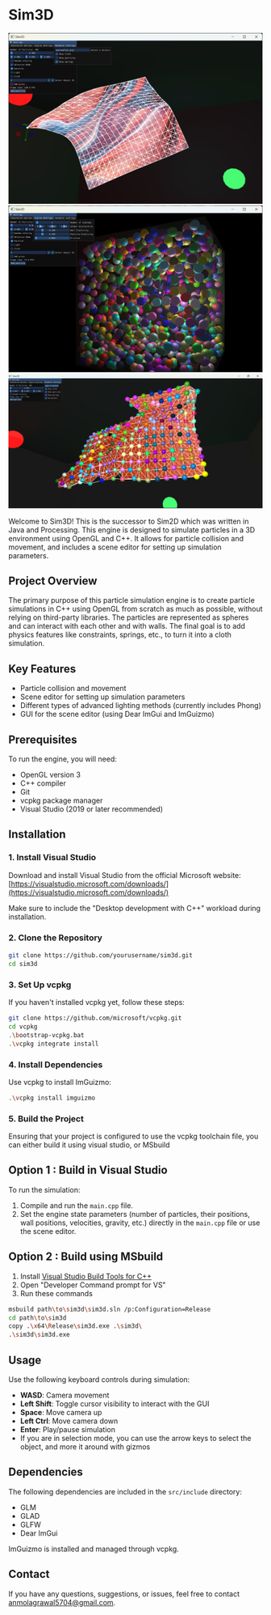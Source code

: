 # Sim3D

![five.png](images/five.png)
![nine.png](images/nine.png)
![three.png](images/three.png)

Welcome to Sim3D! 
This is the successor to Sim2D which was written in Java and Processing.
This engine is designed to simulate particles in a 3D environment using OpenGL and C++. It allows for particle collision and movement, and includes a scene editor for setting up simulation parameters.

## Project Overview

The primary purpose of this particle simulation engine is to create particle simulations in C++ using OpenGL from scratch as much as possible, without relying on third-party libraries. The particles are represented as spheres and can interact with each other and with walls. The final goal is to add physics features like constraints, springs, etc., to turn it into a cloth simulation.

## Key Features

- Particle collision and movement
- Scene editor for setting up simulation parameters
- Different types of advanced lighting methods (currently includes Phong)
- GUI for the scene editor (using Dear ImGui and ImGuizmo)

## Prerequisites

To run the engine, you will need:
- OpenGL version 3
- C++ compiler
- Git
- vcpkg package manager
- Visual Studio (2019 or later recommended)

## Installation

### 1. Install Visual Studio

Download and install Visual Studio from the official Microsoft website:
[https://visualstudio.microsoft.com/downloads/](https://visualstudio.microsoft.com/downloads/)

Make sure to include the "Desktop development with C++" workload during installation.

### 2. Clone the Repository

```sh
git clone https://github.com/yourusername/sim3d.git
cd sim3d
```

### 3. Set Up vcpkg

If you haven't installed vcpkg yet, follow these steps:

```sh
git clone https://github.com/microsoft/vcpkg.git
cd vcpkg
.\bootstrap-vcpkg.bat
.\vcpkg integrate install
```

### 4. Install Dependencies

Use vcpkg to install ImGuizmo:

```sh
.\vcpkg install imguizmo
```

### 5. Build the Project

Ensuring that your project is configured to use the vcpkg toolchain file, you can either build it using visual studio, or MSbuild

## Option 1 : Build in Visual Studio

To run the simulation:
1. Compile and run the `main.cpp` file.
2. Set the engine state parameters (number of particles, their positions, wall positions, velocities, gravity, etc.) directly in the `main.cpp` file or use the scene editor. 

## Option 2 : Build using MSbuild

1. Install [Visual Studio Build Tools for C++](https://visualstudio.microsoft.com/visual-cpp-build-tools/)
2. Open "Developer Command prompt for VS"
3. Run these commands
```sh
msbuild path\to\sim3d\sim3d.sln /p:Configuration=Release
cd path\to\sim3d
copy .\x64\Release\sim3d.exe .\sim3d\
.\sim3d\sim3d.exe
```

## Usage

Use the following keyboard controls during simulation:
   - **WASD**: Camera movement
   - **Left Shift**: Toggle cursor visibility to interact with the GUI
   - **Space**: Move camera up
   - **Left Ctrl**: Move camera down
   - **Enter**: Play/pause simulation
   - If you are in selection mode, you can use the arrow keys to select the object, and more it around with gizmos


## Dependencies

The following dependencies are included in the `src/include` directory:
- GLM
- GLAD
- GLFW
- Dear ImGui

ImGuizmo is installed and managed through vcpkg.

## Contact

If you have any questions, suggestions, or issues, feel free to contact [anmolagrawal5704@gmail.com](mailto:anmolagrawal5704@gmail.com).